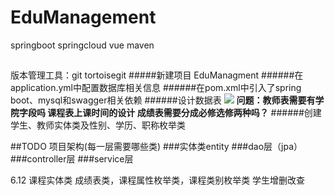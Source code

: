 # EduManagement
springboot springcloud vue maven
##
版本管理工具：git tortoisegit
#####新建项目 EduManagment
######在application.yml中配置数据库相关信息
######在pom.xml中引入了spring boot、mysql和swagger相关依赖
######设计数据表
![](https://i.imgur.com/kScLs2T.jpg)
**问题：教师表需要有学院字段吗
课程表上课时间的设计
成绩表需要分成必修选修两种吗？**
######创建学生、教师实体类及性别、学历、职称枚举类

##TODO
项目架构(每一层需要哪些类) 
###实体类entity 
###dao层（jpa）
###controller层
###service层

6.12
课程实体类 成绩表类，课程属性枚举类，课程类别枚举类
学生增删改查